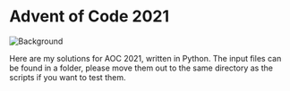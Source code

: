 # Advent of Code 2021

![Background](https://blogs.sap.com/wp-content/uploads/2020/11/EkaoQQTXEAMA4BN.jpg)

Here are my solutions for AOC 2021, written in Python. The input files can be found in a folder, please move them out to the same directory as the scripts if you want to test them.
